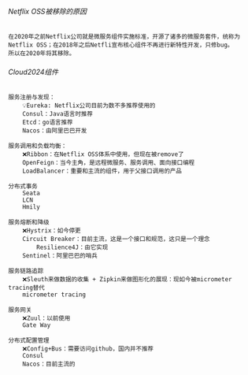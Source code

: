 ###### Netflix OSS被移除的原因
	在2020年之前Netflix公司就是微服务组件实施标准，开源了诸多的微服务套件，统称为
	Netflix OSS；在2018年之后Netfli宣布核心组件不再进行新特性开发，只修bug。
	所以在2020年将其移除。

###### Cloud2024组件
	服务注册与发现：
		💡Eureka: Netflix公司目前为数不多推荐使用的
		Consul：Java语言时推荐
		Etcd：go语言推荐
		Nacos：由阿里巴巴开发
	
	服务调用和负载均衡：
		❌Ribbon：在Netflix OSS体系中使用，但现在被remove了
		OpenFeign：当今主角，是远程微服务、服务调用、面向接口编程
		LoadBalancer：重要和主流的组件，用于父接口调用的产品
	
	分布式事务
		Seata
		LCN
		Hmily
	
	服务熔断和降级
		❌Hystrix：如今停更
		Circuit Breaker：目前主流，这是一个接口和规范，这只是一个理念
			Resilience4J：由它实现
		Sentinel：阿里巴巴的哨兵
	
	服务链路追踪
		❌Sleuth来做数据的收集 + Zipkin来做图形化的展现：现如今被micrometer tracing替代
		micrometer tracing
	
	服务网关
		❌Zuul：以前使用
		Gate Way
	
	分布式配置管理
		❌Config+Bus：需要访问github，国内并不推荐
		Consul
		Nacos：目前主流的